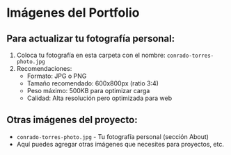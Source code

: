 # Imágenes del Portfolio

## Para actualizar tu fotografía personal:

1. Coloca tu fotografía en esta carpeta con el nombre: `conrado-torres-photo.jpg`
2. Recomendaciones:
   - Formato: JPG o PNG
   - Tamaño recomendado: 600x800px (ratio 3:4)
   - Peso máximo: 500KB para optimizar carga
   - Calidad: Alta resolución pero optimizada para web

## Otras imágenes del proyecto:

- `conrado-torres-photo.jpg` - Tu fotografía personal (sección About)
- Aquí puedes agregar otras imágenes que necesites para proyectos, etc.